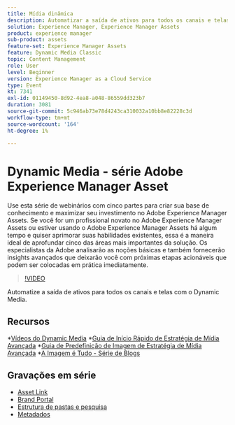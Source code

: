 ```yaml
---
title: Mídia dinâmica
description: Automatizar a saída de ativos para todos os canais e telas
solution: Experience Manager, Experience Manager Assets
product: experience manager
sub-product: assets
feature-set: Experience Manager Assets
feature: Dynamic Media Classic
topic: Content Management
role: User
level: Beginner
version: Experience Manager as a Cloud Service
type: Event
kt: 7341
exl-id: 01149450-8d92-4ea8-a048-86559dd323b7
duration: 3081
source-git-commit: 5c946ab73e78d4243ca310032a10bb8e82228c3d
workflow-type: tm+mt
source-wordcount: '164'
ht-degree: 1%

---
```


# Dynamic Media - série Adobe Experience Manager Asset

Use esta série de webinários com cinco partes para criar sua base de conhecimento e maximizar seu investimento no Adobe Experience Manager Assets. Se você for um profissional novato no Adobe Experience Manager Assets ou estiver usando o Adobe Experience Manager Assets há algum tempo e quiser aprimorar suas habilidades existentes, essa é a maneira ideal de aprofundar cinco das áreas mais importantes da solução. Os especialistas da Adobe analisarão as noções básicas e também fornecerão insights avançados que deixarão você com próximas etapas acionáveis que podem ser colocadas em prática imediatamente.

>[!VIDEO](https://video.tv.adobe.com/v/332132/?quality=12&learn=on&hidetitle=true)

Automatize a saída de ativos para todos os canais e telas com o Dynamic Media.

## Recursos

*[Vídeos do Dynamic Media](https://experienceleague.adobe.com/docs/experience-manager-learn/assets/dynamic-media/dynamic-media-overview-feature-video-use.html?lang=pt-BR#dynamic-media)
*[Guia de Início Rápido de Estratégia de Mídia Avançada](https://www.adobe.com/content/dam/www/us/en/experience-manager/pdfs/dynamic-media-kickstart-guide-2019.pdf)
*[Guia de Predefinição de Imagem de Estratégia de Mídia Avançada](https://www.adobe.com/content/dam/www/us/en/experience-manager/pdfs/dynamic-media-image-preset-guide.pdf)
*[A Imagem é Tudo - Série de Blogs](https://business.adobe.com/blog/basics/image-is-everything-part-1-has-your-rich-media-strategy-expired)

## Gravações em série

* [Asset Link](asset-link.md)
* [Brand Portal](brand-portal.md)
* [Estrutura de pastas e pesquisa](folder-structure-search.md)
* [Metadados](metadata.md)
